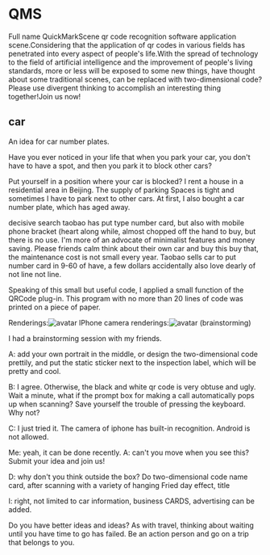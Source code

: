 # QMS
Full name QuickMarkScene qr code recognition software application scene.Considering that the application of qr codes in various fields has penetrated into every aspect of people's life.With the spread of technology to the field of artificial intelligence and the improvement of people's living standards, more or less will be exposed to some new things, have thought about some traditional scenes, can be replaced with two-dimensional code?Please use divergent thinking to accomplish an interesting thing together!Join us now!

## car
An idea for car number plates.

Have you ever noticed in your life that when you park your car, you don't have to have a spot, and then you park it to block other cars?

Put yourself in a position where your car is blocked?
I rent a house in a residential area in Beijing. The supply of parking Spaces is tight and sometimes I have to park next to other cars. At first, I also bought a car number plate, which has aged away.

 decisive search taobao has put type number card, but also with mobile phone bracket (heart along while, almost chopped off the hand to buy, but there is no use.
I'm more of an advocate of minimalist features and money saving.
Please friends calm think about their own car and buy this buy that, the maintenance cost is not small every year.
Taobao sells car to put number card in 9-60 of have, a few dollars accidentally also love dearly of not line not line.

Speaking of this small but useful code, I applied a small function of the QRCode plug-in. This program with no more than 20 lines of code was printed on a piece of paper.

Renderings:![avatar](https://raw.githubusercontent.com/yunjiangs/QMS/master/car/images/qrcode.png)
IPhone camera renderings:![avatar](https://raw.githubusercontent.com/yunjiangs/QMS/master/car/images/iphone.jpg)
(brainstorming)

I had a brainstorming session with my friends.

A: add your own portrait in the middle, or design the two-dimensional code prettily, and put the static sticker next to the inspection label, which will be pretty and cool.

B: I agree. Otherwise, the black and white qr code is very obtuse and ugly. Wait a minute, what if the prompt box for making a call automatically pops up when scanning?
Save yourself the trouble of pressing the keyboard. Why not?

C: I just tried it. The camera of iphone has built-in recognition. Android is not allowed.

Me: yeah, it can be done recently.
A: can't you move when you see this?
Submit your idea and join us!

D: why don't you think outside the box?
Do two-dimensional code name card, after scanning with a variety of hanging Fried day effect, title

I: right, not limited to car information, business CARDS, advertising can be added.

Do you have better ideas and ideas?
As with travel, thinking about waiting until you have time to go has failed.
Be an action person and go on a trip that belongs to you.